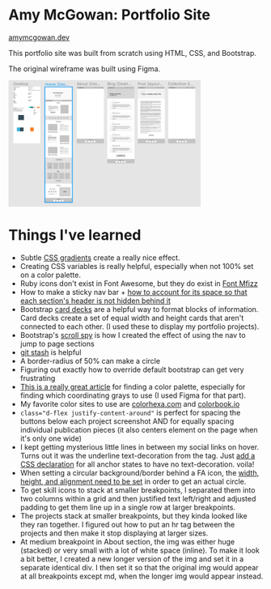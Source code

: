 # Amy McGowan: Portfolio Site
[amymcgowan.dev](https://amymcgowan.dev/)

This portfolio site was built from scratch using HTML, CSS, and Bootstrap.  

The original wireframe was built using Figma.

<img src="./assets/wireframe.png" height="250px" align="center">

# Things I've learned
- Subtle [CSS gradients](https://www.w3schools.com/css/css3_gradients.asp) create a really nice effect.
- Creating CSS variables is really helpful, especially when not 100% set on a color palette.
- Ruby icons don't exist in Font Awesome, but they do exist in [Font Mfizz](http://fizzed.com/oss/font-mfizz)
- How to make a sticky nav bar + [how to account for its space so that each section's header is not hidden behind it](https://www.freecodecamp.org/forum/t/scrollspy-navbar-blocks-content/140274/2)
- Bootstrap [card decks](https://getbootstrap.com/docs/4.0/components/card/) are a helpful way to format blocks of information. Card decks create a set of equal width and height cards that aren't connected to each other. (I used these to display my portfolio projects).
- Bootstrap's [scroll spy](https://getbootstrap.com/docs/4.3/components/scrollspy/) is how I created the effect of using the nav to jump to page sections
- [git stash](https://stackoverflow.com/questions/8085838/how-to-move-the-changes-from-one-branch-to-another-branch-git) is helpful
- A border-radius of 50% can make a circle
- Figuring out exactly how to override default bootstrap can get very frustrating
- [This is a really great article](https://app.getpocket.com/read/1247138368) for finding a color palette, especially for finding which coordinating grays to use (I used Figma for that part). 
- My favorite color sites to use are [colorhexa.com](https://www.colorhexa.com/) and [colorbook.io](https://www.colorbook.io/)
- `class="d-flex justify-content-around"` is perfect for spacing the buttons below each project screenshot AND for equally spacing individual publication pieces (it also centers element on the page when it's only one wide)
- I kept getting mysterious little lines in between my social links on hover.  Turns out it was the underline text-decoration from the <a> tag.  Just [add a CSS declaration](https://stackoverflow.com/questions/27989672/why-is-link-underline-appearing-after-clicking-the-link) for all anchor states to have no text-decoration. voila!
- When setting a circular background/border behind a FA icon, the [width, height, and alignment need to be set](https://markheath.net/post/font-awesome-circle-background) in order to get an actual circle.
- To get skill icons to stack at smaller breakpoints, I separated them into two columns within a grid and then justified text left/right and adjusted padding to get them line up in a single row at larger breakpoints.
- The projects stack at smaller breakpoints, but they kinda looked like they ran together.  I figured out how to put an hr tag between the projects and then make it stop displaying at larger sizes.
- At medium breakpoint in About section, the img was either huge (stacked) or very small with a lot of white space (inline).  To make it look a bit better, I created a new longer version of the img and set it in a separate identical div.  I then set it so that the original img would appear at all breakpoints except md, when the longer img would appear instead.
